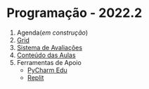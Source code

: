 # Programação - 2022.2

1. Agenda(*em construção*)
2. [Grid](prog_aulas/Grid_programacao.md)
3. [Sistema de Avaliações](/./avaliacoes.md)
4. [Conteúdo das Aulas](prog_aulas.md)
5. Ferramentas de Apoio  
   * [PyCharm Edu](https://www.jetbrains.com/pt-br/pycharm-edu/)
   * [Replit](https://replit.com)
